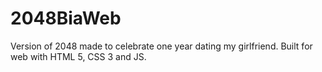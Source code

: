 # 2048BiaWeb
Version of 2048 made to celebrate one year dating my girlfriend. Built for web with HTML 5, CSS 3 and JS.
